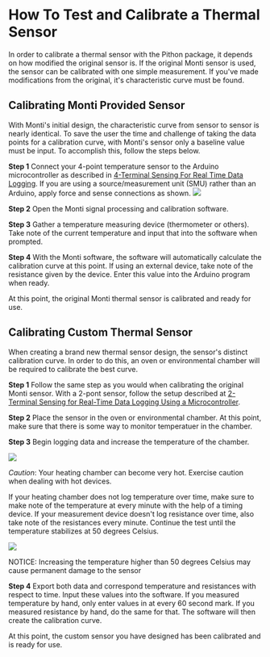 # How To Test and Calibrate a Thermal Sensor
In order to calibrate a thermal sensor with the Pithon package, it depends on how modified the original sensor is. If the original Monti sensor is used, the sensor can be calibrated with one simple measurement. If you've made modifications from the original, it's characteristic curve must be found.

## Calibrating Monti Provided Sensor
With Monti's initial design, the characteristic curve from sensor to sensor is nearly identical. To save the user the time and challenge of taking the data points for a calibration curve, with Monti's sensor only a baseline value must be input. To accomplish this, follow the steps below.

**Step 1**
Connect your 4-point temperature sensor to the Arduino microcontroller as described in [4-Terminal Sensing For Real Time Data Logging](https://github.com/keeganmjgreen/3D-Printed-Sensors-Manual-Demo/blob/main/4-Terminal-Sensing-for-Real-Time-Data-Logging-Using-a-Microcontroller.md). If you are using a source/measurement unit (SMU) rather than an Arduino, apply force and sense connections as shown.
![](https://raw.githubusercontent.com/keeganmjgreen/3D-Printed-Sensors-Manual-Demo/main/img/Cura%20for%20Capacitors/4-point%20pinout.JPG)

**Step 2**
Open the Monti signal processing and calibration software.

**Step 3**
Gather a temperature measuring device (thermometer or others). Take note of the current temperature and input that into the software when prompted.

**Step 4**
With the Monti software, the software will automatically calculate the calibration curve at this point. If using an external device, take note of the resistance given by the device. Enter this value into the Arduino program when ready.

At this point, the original Monti thermal sensor is calibrated and ready for use.

## Calibrating Custom Thermal Sensor
When creating a brand new thermal sensor design, the sensor's distinct calibration curve. In order to do this, an oven or environmental chamber will be required to calibrate the best curve.

**Step 1**
Follow the same step as you would when calibrating the original Monti sensor. With a 2-pont sensor, follow the setup described at [2-Terminal Sensing for Real-Time Data Logging Using a Microcontroller](https://github.com/keeganmjgreen/3D-Printed-Sensors-Manual-Demo/blob/main/2-Terminal-Sensing-for-Real-Time-Data-Logging-Using-a-Microcontroller.md).

**Step 2**
Place the sensor in the oven or environmental chamber. At this point, make sure that there is some way to monitor temperatuer in the chamber.

**Step 3**
Begin logging data and increase the temperature of the chamber.

![](https://raw.githubusercontent.com/keeganmjgreen/3D-Printed-Sensors-Manual-Demo/c19642ca181b20fe722775690fba786da6298c33/img/Safety/ANSI_Caution_Header_-_1998.svg)

*Caution*: Your heating chamber can become very hot. Exercise caution when dealing with hot devices.

If your heating chamber does not log temperature over time, make sure to make note of the temperature at every minute with the help of a timing device. If your measurement device doesn't log resistance over time, also take note of the resistances every minute. Continue the test until the temperature stabilizes at 50 degrees Celsius. 

![](https://raw.githubusercontent.com/keeganmjgreen/3D-Printed-Sensors-Manual-Demo/c19642ca181b20fe722775690fba786da6298c33/img/Safety/ANSI_Notice_Header_-_1998.svg)

NOTICE: Increasing the temperature higher than 50 degrees Celsius may cause permanent damage to the sensor

**Step 4**
Export both data and correspond temperature and resistances with respect to time. Input these values into the software. If you measured temperature by hand, only enter values in at every 60 second mark. If you measured resistance by hand, do the same for that. The software will then create the calibration curve.

At this point, the custom sensor you have designed has been calibrated and is ready for use.
